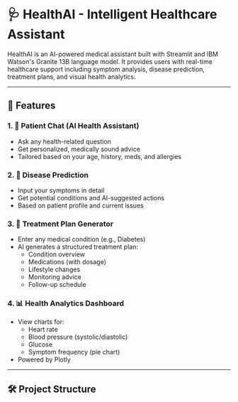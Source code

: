 
# 🩺 HealthAI - Intelligent Healthcare Assistant

HealthAI is an AI-powered medical assistant built with Streamlit and IBM Watson's Granite 13B language model. It provides users with real-time healthcare support including symptom analysis, disease prediction, treatment plans, and visual health analytics.

---

## 🚀 Features

### 1. 💬 Patient Chat (AI Health Assistant)
- Ask any health-related question
- Get personalized, medically sound advice
- Tailored based on your age, history, meds, and allergies

### 2. 🧪 Disease Prediction
- Input your symptoms in detail
- Get potential conditions and AI-suggested actions
- Based on patient profile and current issues

### 3. 💊 Treatment Plan Generator
- Enter any medical condition (e.g., Diabetes)
- AI generates a structured treatment plan:
  - Condition overview
  - Medications (with dosage)
  - Lifestyle changes
  - Monitoring advice
  - Follow-up schedule

### 4. 📊 Health Analytics Dashboard
- View charts for:
  - Heart rate
  - Blood pressure (systolic/diastolic)
  - Glucose
  - Symptom frequency (pie chart)
- Powered by Plotly

---

## 🛠️ Project Structure

